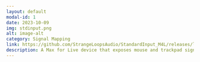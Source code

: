 ```yaml
---
layout: default
modal-id: 1
date: 2023-10-09
img: stdinput.png
alt: image-alt
category: Signal Mapping
link: https://github.com/StrangeLoopsAudio/StandardInput_M4L/releases/latest
description: A Max for Live device that exposes mouse and trackpad signals as mappable modulators in Ableton Live.
---
```

